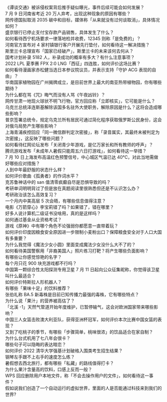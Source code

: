 《谭谈交通》被诉侵权案背后推手疑似曝光，事件后续可能会如何发展？  
7 月 9 日河南省考近 20 万人弃考，出现这种现象的原因有哪些？  
网传德国拟取消 2035 碳中和目标，媒体称「从来就没有过何谈取消」，具体情况如何？  
盛京银行已停止支付宝存款产品销售，具体发生了什么？  
如何看待西宁机场要求一律落地检并收费，12345 则称「是免费的」？  
河南官方宣布对 4 家村镇银行客户开展先行垫付，如何看待这一解决措施？  
斯里兰卡总理宣布「国家已经破产」，斯里兰卡的未来该何去何从？  
国考计划补录 5182 人，补录成功的概率有多大？有什么注意事项？  
2022 LPL 夏季赛 FPX 2:0 LNG「西征」四连胜，如何评价这场比赛？  
如何看待漫画家赤松健当选日本参议院议员，并表示支持「守护 ACG 表现的自由」？  
华南国家植物园在广州揭牌成立，是目前世界上最大的南亚热带植物园，你有哪些期待？  
为什么都在骂《咒》晦气而没有人骂《午夜凶铃》？  
网传甘肃一地现火球状不明飞行物，官方回应称「立即核实」，它可能是什么？  
乌克兰总统泽连斯基解除该国多名驻外大使职务，解除原因是什么？这将会造成哪些影响？  
普京签署总统令，规定乌克兰所有居民可通过简化程序获取俄罗斯公民身份，这会对俄乌局势产生哪些影响？  
上海青浦疾控回应「同一微信群判定次密接」，称「录音属实，其最终未被判定为次密接」，这反映了哪些问题？  
如何看待红网论坛发布「关闭青少年游戏，是亿万家长和所有教师的呼声」？  
腾讯游戏发布「未成年人暑假只能周五六日打游戏」，如何看待这一举措？  
7 月 10 日上海发布高温红色预警信号，中心城区气温已达 40℃，对此当地需做好哪些应对措施？  
人到中年最舒服的状态什么样？  
如何评价歌曲《孤勇者》的作词水平？  
克苏鲁神话中的 san 值清零疯癫自尽是恐惧导致的吗？  
考研单词明明背过了但是放在真题阅读里很熟悉但还是不认识怎么办？  
考研政治该怎么高效复习？  
一个月内中美高层 5 次会晤，有哪些信息值得注意？  
电影《万箭穿心》李宝莉错了吗？如果错了，错在哪里？  
好多人说计算机二级证书没啥用，真的是这样吗？  
如何通过基金从业资格考试？  
游戏《原神》中有哪个角色不论强弱你都愿意一直带着玩？  
如何评价印度因粮食安全原因进一步限制小麦粉出口？保障粮食安全对于人口大国有多重要？  
为什么我觉得《魔法少女小圆》里面变成魔法少女没什么大不了的？  
如何看待美国警察用「非裔美国人」照片练习打靶？将产生哪些负面影响？  
有哪些让你感觉惊艳的名字？  
每个月只花 900 块充游戏都不行吗？  
中国第一颗综合性太阳探测专用卫星 7 月 11 日起向公众征集昵称，你觉得该卫星叫什么最适合？  
如何评价特斯拉人形机器人？  
有哪些「果味十足」的饮料推荐？  
张伯礼称 BA.5 新毒株是目前已知传播力最强的毒株，它有哪些特点？  
为什么说「果汁」的营养被高估了？  
「北溪 -1」天然气管道开始年度维护，已暂停输气，这会对欧洲国家带来哪些影响？  
中国三人女篮击败澳大利亚队，获得亚洲杯冠军，如何评价本次比赛中国女篮的表现？  
又到了吃桃子的季节，有哪些「步骤简单，桃味很浓」的饮品适合在家自制？  
为什么台式机用了七八年会很卡？  
哪些句子可以隐晦的表达暗恋？  
如何评价 2022 清华大学强基计划破格入围类考生招生结果？  
钢琴左手跟不上右手的速度怎么练？  
暑假想去西北旅行，都有哪些「私藏」的路线值得打卡？  
为什么果汁含量高的饮料，口感上反而一般？  
WPS 回应删除用户本地文件，称「不会去操作用户的文件」，如何看待这一事件？  
假如说我们创造了一个自动运行的虚拟世界，里面的人是否能通过科技来到我们的世界?  
